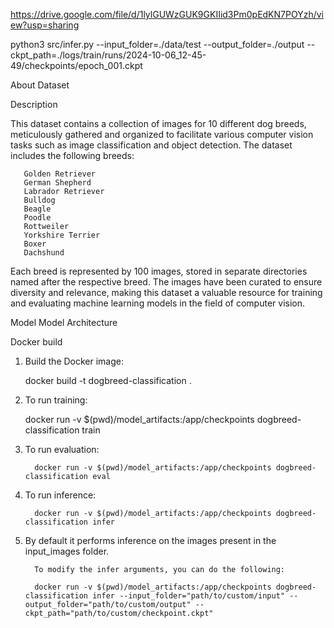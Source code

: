 https://drive.google.com/file/d/1lylGUWzGUK9GKIIid3Pm0pEdKN7POYzh/view?usp=sharing



python3 src/infer.py --input_folder=./data/test --output_folder=./output --ckpt_path=./logs/train/runs/2024-10-06_12-45-49/checkpoints/epoch_001.ckpt


About Dataset

Description

This dataset contains a collection of images for 10 different dog breeds, meticulously gathered and organized to facilitate various computer vision tasks such as image classification and object detection. The dataset includes the following breeds:

       Golden Retriever
       German Shepherd
       Labrador Retriever
       Bulldog
       Beagle
       Poodle
       Rottweiler
       Yorkshire Terrier
       Boxer
       Dachshund

Each breed is represented by 100 images, stored in separate directories named after the respective breed. The images have been curated to ensure diversity and relevance, making this dataset a valuable resource for training and evaluating machine learning models in the field of computer vision.


Model 
    Model Architecture

Docker build

 1. Build the Docker image:

       docker build -t dogbreed-classification .
 
 3. To run training:

    docker run -v $(pwd)/model_artifacts:/app/checkpoints dogbreed-classification train
 
 5. To run evaluation:

          docker run -v $(pwd)/model_artifacts:/app/checkpoints dogbreed-classification eval
    
 7. To run inference:

          docker run -v $(pwd)/model_artifacts:/app/checkpoints dogbreed-classification infer

 8. By default it performs inference on the images present in the input_images folder.

          To modify the infer arguments, you can do the following:

          docker run -v $(pwd)/model_artifacts:/app/checkpoints dogbreed-classification infer --input_folder="path/to/custom/input" --  output_folder="path/to/custom/output" --            ckpt_path="path/to/custom/checkpoint.ckpt"

